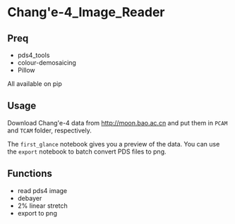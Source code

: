 # Chang'e-4_Image_Reader

## Preq

- pds4_tools
- colour-demosaicing
- Pillow

All available on pip

## Usage

Download Chang'e-4 data from http://moon.bao.ac.cn and put them in `PCAM` and `TCAM` folder, respectively.

The `first_glance` notebook gives you a preview of the data. You can use the `export` notebook to batch convert PDS files to png.

## Functions
- read pds4 image
- debayer
- 2% linear stretch
- export to png
